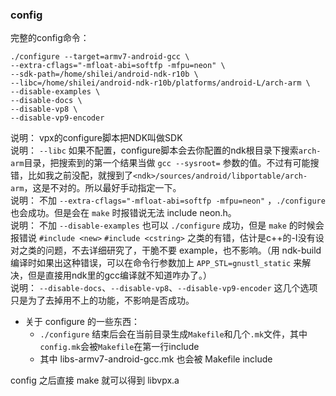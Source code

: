 ### config ###
完整的config命令：

    ./configure --target=armv7-android-gcc \
	--extra-cflags="-mfloat-abi=softfp -mfpu=neon" \
	--sdk-path=/home/shilei/android-ndk-r10b \
	--libc=/home/shilei/android-ndk-r10b/platforms/android-L/arch-arm \
	--disable-examples \
	--disable-docs \
	--disable-vp8 \
	--disable-vp9-encoder 
说明： vpx的configure脚本把NDK叫做SDK  
说明： `--libc` 如果不配置，configure脚本会去你配置的ndk根目录下搜索`arch-arm`目录，把搜索到的第一个结果当做 `gcc --sysroot=` 参数的值。不过有可能搜错，比如我之前没配，就搜到了`<ndk>/sources/android/libportable/arch-arm`，这是不对的。所以最好手动指定一下。  
说明： 不加 `--extra-cflags="-mfloat-abi=softfp -mfpu=neon"` ，`./configure` 也会成功。但是会在 `make` 时报错说无法 include neon.h。  
说明： 不加 `--disable-examples` 也可以 `./configure` 成功，但是 `make` 的时候会报错说 `#include <new>` `#include <cstring>` 之类的有错，估计是c++的-I没有设对之类的问题，不去详细研究了，干脆不要 example，也不影响。（用 ndk-build 编译时如果出这种错误，可以在命令行参数加上 `APP_STL=gnustl_static` 来解决，但是直接用ndk里的gcc编译就不知道咋办了。）  
说明： `--disable-docs`、`--disable-vp8`、`--disable-vp9-encoder` 这几个选项只是为了去掉用不上的功能，不影响是否成功。

* 关于 configure 的一些东西：
	* `./configure` 结束后会在当前目录生成`Makefile`和几个`.mk`文件，其中`config.mk`会被`Makefile`在第一行include
	* 其中 libs-armv7-android-gcc.mk 也会被 Makefile include

config 之后直接 make 就可以得到 libvpx.a
